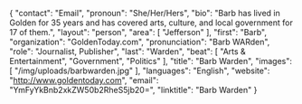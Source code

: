 {
  "contact": "Email",
  "pronoun": "She/Her/Hers",
  "bio": "Barb has lived in Golden for 35 years and has covered arts, culture, and local government for 17 of them.",
  "layout": "person",
  "area": [
    "Jefferson"
  ],
  "first": "Barb",
  "organization": "GoldenToday.com",
  "pronunciation": "Barb WARden",
  "role": "Journalist, Publisher",
  "last": "Warden",
  "beat": [
    "Arts & Entertainment",
    "Government",
    "Politics"
  ],
  "title": "Barb Warden",
  "images": [
    "/img/uploads/barbwarden.jpg"
  ],
  "languages": "English",
  "website": "http://www.goldentoday.com",
  "email": "YmFyYkBnb2xkZW50b2RheS5jb20=",
  "linktitle": "Barb Warden"
}

